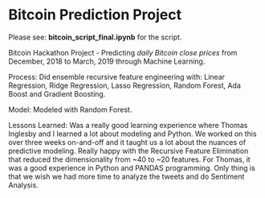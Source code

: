 # Bitcoin Prediction Project
Please see: **bitcoin_script_final.ipynb** for the script.

Bitcoin Hackathon Project - Predicting *daily Bitcoin close prices* from December, 2018 to March, 2019 through Machine Learning. 

Process: Did ensemble recursive feature engineering with: Linear Regression, Ridge Regression, Lasso Regression, Random Forest, Ada Boost and Gradient Boosting.

Model: Modeled with Random Forest.

Lessons Learned: Was a really good learning experience where Thomas Inglesby and I learned a lot about modeling and Python. We worked on this over three weeks on-and-off and it taught us a lot about the nuances of predictive modeling. Really happy with the Recursive Feature Elimination that reduced the dimensionality from ~40 to ~20 features. For Thomas, it was a good experience in Python and PANDAS programming. Only thing is that we wish we had more time to analyze the tweets and do Sentiment Analysis.


